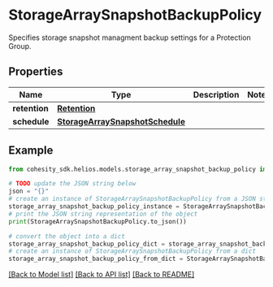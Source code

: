 # StorageArraySnapshotBackupPolicy

Specifies storage snapshot managment backup settings for a Protection Group.

## Properties

Name | Type | Description | Notes
------------ | ------------- | ------------- | -------------
**retention** | [**Retention**](Retention.md) |  | 
**schedule** | [**StorageArraySnapshotSchedule**](StorageArraySnapshotSchedule.md) |  | 

## Example

```python
from cohesity_sdk.helios.models.storage_array_snapshot_backup_policy import StorageArraySnapshotBackupPolicy

# TODO update the JSON string below
json = "{}"
# create an instance of StorageArraySnapshotBackupPolicy from a JSON string
storage_array_snapshot_backup_policy_instance = StorageArraySnapshotBackupPolicy.from_json(json)
# print the JSON string representation of the object
print(StorageArraySnapshotBackupPolicy.to_json())

# convert the object into a dict
storage_array_snapshot_backup_policy_dict = storage_array_snapshot_backup_policy_instance.to_dict()
# create an instance of StorageArraySnapshotBackupPolicy from a dict
storage_array_snapshot_backup_policy_from_dict = StorageArraySnapshotBackupPolicy.from_dict(storage_array_snapshot_backup_policy_dict)
```
[[Back to Model list]](../README.md#documentation-for-models) [[Back to API list]](../README.md#documentation-for-api-endpoints) [[Back to README]](../README.md)


